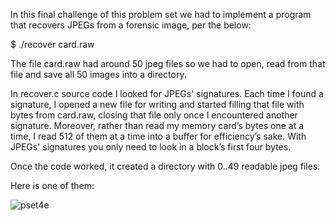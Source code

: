 In this final challenge of this problem set we had to implement a program that recovers JPEGs from a forensic image, per the below: 

$ ./recover card.raw

The file card.raw had around 50 jpeg files so we had to open, read from that file and save all 50 images into a directory. 

In recover.c source code I looked for JPEGs' signatures. Each time I found a signature, I opened a new file for writing and started
filling that file with bytes from card.raw, closing that file only once I encountered another signature. 
Moreover, rather than read my memory card’s bytes one at a time, I read 512 of them at a time into a buffer for efficiency’s sake. 
With JPEGs' signatures you only need to look in a block’s first four bytes.

Once the code worked, it created a directory with 0..49 readable jpeg files. 

Here is one of them: 

![pset4e](https://user-images.githubusercontent.com/14170402/38070446-2e98abd8-32d9-11e8-8ebe-131a36d66c3b.PNG)

